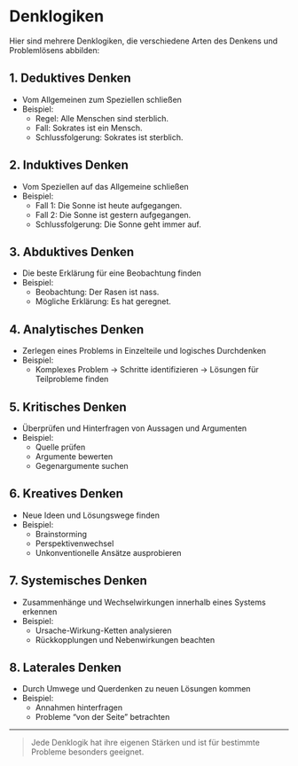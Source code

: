 # Denklogiken

Hier sind mehrere Denklogiken, die verschiedene Arten des Denkens und Problemlösens abbilden:

## 1. Deduktives Denken

- Vom Allgemeinen zum Speziellen schließen
- Beispiel:  
  - Regel: Alle Menschen sind sterblich.  
  - Fall: Sokrates ist ein Mensch.  
  - Schlussfolgerung: Sokrates ist sterblich.

## 2. Induktives Denken

- Vom Speziellen auf das Allgemeine schließen
- Beispiel:  
  - Fall 1: Die Sonne ist heute aufgegangen.  
  - Fall 2: Die Sonne ist gestern aufgegangen.  
  - Schlussfolgerung: Die Sonne geht immer auf.

## 3. Abduktives Denken

- Die beste Erklärung für eine Beobachtung finden
- Beispiel:  
  - Beobachtung: Der Rasen ist nass.  
  - Mögliche Erklärung: Es hat geregnet.

## 4. Analytisches Denken

- Zerlegen eines Problems in Einzelteile und logisches Durchdenken
- Beispiel:  
  - Komplexes Problem → Schritte identifizieren → Lösungen für Teilprobleme finden

## 5. Kritisches Denken

- Überprüfen und Hinterfragen von Aussagen und Argumenten
- Beispiel:  
  - Quelle prüfen  
  - Argumente bewerten  
  - Gegenargumente suchen

## 6. Kreatives Denken

- Neue Ideen und Lösungswege finden
- Beispiel:  
  - Brainstorming  
  - Perspektivenwechsel  
  - Unkonventionelle Ansätze ausprobieren

## 7. Systemisches Denken

- Zusammenhänge und Wechselwirkungen innerhalb eines Systems erkennen
- Beispiel:  
  - Ursache-Wirkung-Ketten analysieren  
  - Rückkopplungen und Nebenwirkungen beachten

## 8. Laterales Denken

- Durch Umwege und Querdenken zu neuen Lösungen kommen
- Beispiel:  
  - Annahmen hinterfragen  
  - Probleme “von der Seite” betrachten

---
> Jede Denklogik hat ihre eigenen Stärken und ist für bestimmte Probleme besonders geeignet.